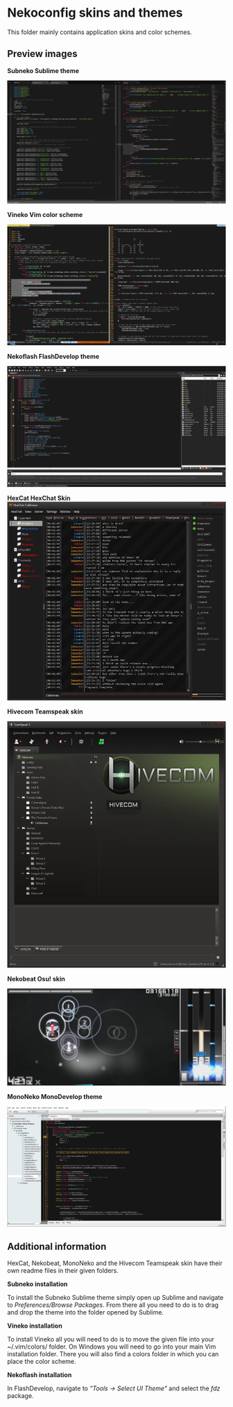 # Nekoconfig skins and themes #

This folder mainly contains application skins and color schemes.

## Preview images ##

**Subneko Sublime theme**

![](https://github.com/catlinman/neko-config-origin/blob/master/screenshots/subneko.png)

**Vineko Vim color scheme**

![](https://github.com/catlinman/neko-config-origin/blob/master/screenshots/vineko.png)

**Nekoflash FlashDevelop theme**

![](https://github.com/catlinman/neko-config-origin/blob/master/screenshots/nekoflash.png)

**HexCat HexChat Skin**
![](https://github.com/catlinman/neko-config-origin/blob/master/screenshots/hexcat.png)

**Hivecom Teamspeak skin**

![](https://github.com/catlinman/neko-config-origin/blob/master/screenshots/hivecom.png)

**Nekobeat Osu! skin**

![](https://github.com/catlinman/neko-config-origin/blob/master/screenshots/nekobeat.png)

**MonoNeko MonoDevelop theme**

![](https://github.com/catlinman/neko-config-origin/blob/master/screenshots/mononeko.png)

## Additional information ##

HexCat, Nekobeat, MonoNeko and the Hivecom Teamspeak skin have their own readme
files in their given folders.

**Subneko installation**

To install the Subneko Sublime theme simply open up Sublime and navigate to
*Preferences/Browse Packages*. From there all you need to do is to drag and drop
the theme into the folder opened by Sublime.

**Vineko installation**

To install Vineko all you will need to do is to move the given file into your
~/.vim/colors/ folder. On Windows you will need to go into your main Vim
installation folder. There you will also find a colors folder in which you can
place the color scheme.

**Nekoflash installation**

In FlashDevelop, navigate to *"Tools -> Select UI Theme"* and select the *fdz*
package.
